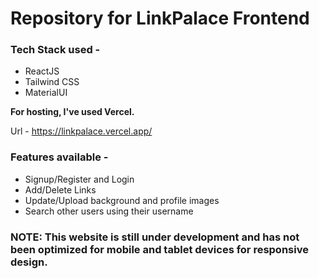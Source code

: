 # Repository for LinkPalace Frontend

### Tech Stack used -
- ReactJS
- Tailwind CSS
- MaterialUI

**For hosting, I've used Vercel.**

Url - https://linkpalace.vercel.app/

### Features available -
- Signup/Register and Login
- Add/Delete Links
- Update/Upload background and profile images
- Search other users using their username

### NOTE: This website is still under development and has not been optimized for mobile and tablet devices for responsive design.
